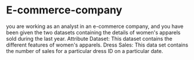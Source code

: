 # E-commerce-company
you are working as an analyst in an e-commerce company, and you have been given the two datasets containing the details of women's apparels sold during the last year. Attribute Dataset: This dataset contains the different features of women's apparels. Dress Sales: This data set contains the number of sales for a particular dress ID on a particular date.
